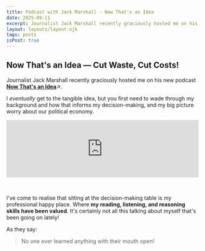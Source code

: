 ```yaml
---
title: Podcast with Jack Marshall - Now That's an Idea
date: 2025-09-11
excerpt: Journalist Jack Marshall recently graciously hosted me on his podcast Now That's an Idea, available here.
layout: layouts/layout.njk
tags: posts
isPost: true
---
```


## Now That's an Idea &mdash; Cut Waste, Cut Costs!

Journalist Jack Marshall recently graciously hosted me on his new podcast **<a href="https://www.youtube.com/@NowThatsanIdea" target="_blank">Now That's an Idea</a>**&#8599;. 

I *eventually* get to the tangible idea, but you first need to wade through my background and how that informs my decision-making, and my big picture worry about our political economy.

<div class="video-container">
    <iframe width="100%" src="https://www.youtube.com/embed/__qOXbtWodM?si=1RSrj7oYrv7LObwp" title="YouTube video player" frameborder="0" allow="accelerometer; autoplay; clipboard-write; encrypted-media; gyroscope; picture-in-picture; web-share" referrerpolicy="strict-origin-when-cross-origin" allowfullscreen></iframe>
</div>

&nbsp;

I've come to realise that sitting at the decision-making table is my professional happy place. Where **my reading, listening, and reasoning skills have been valued**. It's certainly not all this talking about myself that's been going on lately! 

As they say:

>No one ever learned anything with their mouth open!